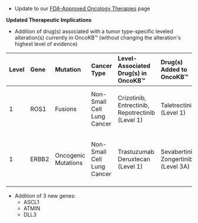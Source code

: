 - Update to our [FDA-Approved Oncology Therapies](https://www.oncokb.org/oncology-therapies) page

**Updated Therapeutic Implications**

- Addition of drug(s) associated with a tumor type-specific leveled alteration(s) currently in OncoKB™ (without changing the alteration's highest level of evidence)

| Level | Gene  | Mutation            | Cancer Type                | Level-Associated Drug(s) in OncoKB™               | Drug(s) Added to OncoKB™             | Evidence                                                                                                                                                                                                                                                                          |
| :---- | :---- | :------------------ | :------------------------- | :------------------------------------------------ | :----------------------------------- | :-------------------------------------------------------------------------------------------------------------------------------------------------------------------------------------------------------------------------------------------------------------------------------- |
| 1     | ROS1  | Fusions             | Non-Small Cell Lung Cancer | Crizotinib, Entrectinib, Repotrectinib (Level 1\) | Taletrectinib (Level 1\)             | [FDA approval of taletrectinib](https://www.fda.gov/drugs/resources-information-approved-drugs/fda-approves-taletrectinib-ros1-positive-non-small-cell-lung-cancer?utm_medium=email&utm_source=govdelivery);<br/><br/>PMID: [40179330](https://pubmed.ncbi.nlm.nih.gov/40179330/) |
| 1     | ERBB2 | Oncogenic Mutations | Non-Small Cell Lung Cancer | Trastuzumab Deruxtecan (Level 1\)                 | Sevabertinib, Zongertinib (Level 3A) | Abstract: [Loong, HH. et al., ASCO 2025](https://ascopubs.org/doi/10.1200/JCO.2025.43.16_suppl.8504);<br/><br/>PMID: [40293180](https://pubmed.ncbi.nlm.nih.gov/40293180/)                                                                                                        |

- Addition of 3 new genes:
  - ASCL1
  - ATMIN
  - DLL3
